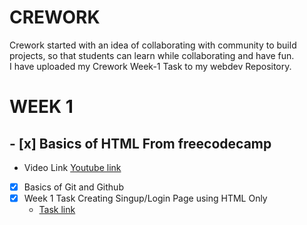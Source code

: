 # **CREWORK** 
Crework started with an idea of collaborating with community to build projects, so that students can learn while collaborating and have fun. 
<br> I have uploaded my Crework Week-1 Task to my webdev Repository.

# **WEEK 1**
## - [x] Basics of HTML From freecodecamp 
  - Video Link [Youtube link](https://www.youtube.com/watch?v=mU6anWqZJcc)
- [x] Basics of Git and Github
- [x] Week 1 Task Creating Singup/Login Page using HTML Only
    -  [Task link](https://github.com/Shineuptillast/WEB_DEV/tree/main/WEEK_1_TASK_CRE)
